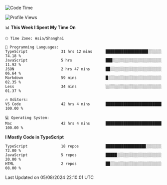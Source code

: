 <!--START_SECTION:waka-->
![Code Time](http://img.shields.io/badge/Code%20Time-6%2C520%20hrs%2023%20mins-blue)

![Profile Views](http://img.shields.io/badge/Profile%20Views-0-blue)

📊 **This Week I Spent My Time On** 

```text
🕑︎ Time Zone: Asia/Shanghai

💬 Programming Languages: 
TypeScript               31 hrs 12 mins      ███████████████████░░░░░░   74.18 % 
JavaScript               5 hrs               ███░░░░░░░░░░░░░░░░░░░░░░   11.92 % 
JSON                     2 hrs 47 mins       ██░░░░░░░░░░░░░░░░░░░░░░░   06.64 % 
Markdown                 59 mins             █░░░░░░░░░░░░░░░░░░░░░░░░   02.35 % 
Less                     34 mins             ░░░░░░░░░░░░░░░░░░░░░░░░░   01.37 % 

🔥 Editors: 
VS Code                  42 hrs 4 mins       █████████████████████████   100.00 % 

💻 Operating System: 
Mac                      42 hrs 4 mins       █████████████████████████   100.00 % 
```

**I Mostly Code in TypeScript** 

```text
TypeScript               18 repos            ██████████████████░░░░░░░   72.00 % 
JavaScript               5 repos             █████░░░░░░░░░░░░░░░░░░░░   20.00 % 
HTML                     2 repos             ██░░░░░░░░░░░░░░░░░░░░░░░   08.00 % 
```




 Last Updated on 05/08/2024 22:10:01 UTC
<!--END_SECTION:waka-->

